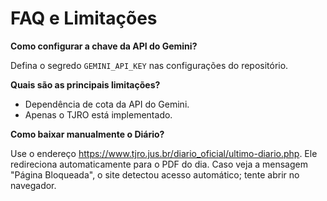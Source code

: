 # FAQ e Limitações

**Como configurar a chave da API do Gemini?**

Defina o segredo `GEMINI_API_KEY` nas configurações do repositório.

**Quais são as principais limitações?**

- Dependência de cota da API do Gemini.
- Apenas o TJRO está implementado.

**Como baixar manualmente o Diário?**

Use o endereço https://www.tjro.jus.br/diario_oficial/ultimo-diario.php. Ele redireciona automaticamente para o PDF do dia. Caso veja a mensagem "Página Bloqueada", o site detectou acesso automático; tente abrir no navegador.

